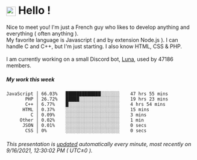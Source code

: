 # <img src="https://64.media.tumblr.com/a77fe63f35eafbe14be38765babf1cb2/ec4eb63d77592970-8f/s1280x1920/cb3343c17d8b4e6010ca747520d078d3dba9ac25.gif" style="vertical-align:middle" width="25px"> Hello !
Nice to meet you! I'm just a French guy who likes to develop anything and everything ( often anything ). <br/>My favorite language is Javascript ( and by extension Node.js ). I can handle C and C++, but I'm just starting. I also know HTML, CSS & PHP.<br/><br/>
I am currently working on a small Discord bot, [Luna](https://github.com/Asgarrrr/Luna), used by 47186 members.<br/>
##### My work this week<br/>
```
JavaScript │ 66.03%   █████████████░░░░░░░    47 hrs 55 mins
       PHP │ 26.72%   █████░░░░░░░░░░░░░░░    19 hrs 23 mins
       C++ │ 6.77%    █░░░░░░░░░░░░░░░░░░░    4 hrs 54 mins
      HTML │ 0.37%    ░░░░░░░░░░░░░░░░░░░░    15 mins
         C │ 0.09%    ░░░░░░░░░░░░░░░░░░░░    3 mins
     Other │ 0.02%    ░░░░░░░░░░░░░░░░░░░░    1 min
      JSON │ 0.01%    ░░░░░░░░░░░░░░░░░░░░    0 secs
       CSS │ 0%       ░░░░░░░░░░░░░░░░░░░░    0 secs
```
###### This presentation is [updated](https://github.com/Asgarrrr) automatically every minute, most recently on 9/16/2021, 12:30:02 PM ( UTC±0 ).